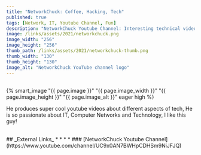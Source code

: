 ```yaml
---
title: "NetworkChuck: Coffee, Hacking, Tech"
published: true
tags: [Network, IT, Youtube Channel, Fun]
description: "NetworkChuck Youtube Channel: Interesting technical videos."
image: /links/assets/2021/networkchuck.png
image_width: "256"
image_height: "256"
thumb_path: /links/assets/2021/networkchuck-thumb.png
thumb_width: "130"
thumb_height: "130"
image_alt: "NetworkChuck YouTube channel logo"
---
```


<br>
{% smart_image "{{ page.image }}" "{{ page.image_width }}" "{{ page.image_height }}" "{{ page.image_alt }}" eager high %}
<br>

He produces super cool youtube videos about different aspects of tech, He is so passionate about IT, Computer Networks and Technology, I like this guy!


<br>
## _External Links_
* * *
* ### [NetworkChuck Youtube Channel](https://www.youtube.com/channel/UC9x0AN7BWHpCDHSm9NiJFJQ)
